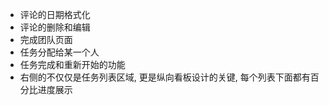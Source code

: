 * 评论的日期格式化
* 评论的删除和编辑
* 完成团队页面
* 任务分配给某一个人
* 任务完成和重新开始的功能
* 右侧的不仅仅是任务列表区域, 更是纵向看板设计的关键, 每个列表下面都有百分比进度展示
